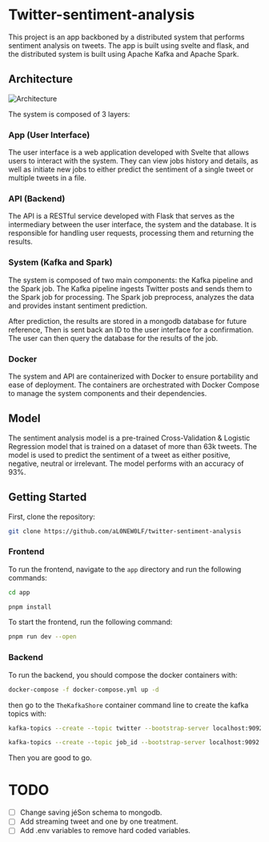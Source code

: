 # Twitter-sentiment-analysis

This project is an app backboned by a distributed system that performs sentiment analysis on tweets. The app is built using svelte and flask, and the distributed system is built using Apache Kafka and Apache Spark.

## Architecture

![Architecture](https://github.com/aL0NEW0LF/twitter-sentiment-analysis/blob/main/app.png?raw=true)

The system is composed of 3 layers:

### App (User Interface)

The user interface is a web application developed with Svelte that allows users to interact with the system. They can view jobs history and details, as well as initiate new jobs to either predict the sentiment of a single tweet or multiple tweets in a file.

### API (Backend)

The API is a RESTful service developed with Flask that serves as the intermediary between the user interface, the system and the database. It is responsible for handling user requests, processing them and returning the results.

### System (Kafka and Spark)

The system is composed of two main components: the Kafka pipeline and the Spark job. The Kafka pipeline ingests Twitter posts and sends them to the Spark job for processing. The Spark job preprocess, analyzes the data and provides instant sentiment prediction.

After prediction, the results are stored in a mongodb database for future reference, Then is sent back an ID to the user interface for a confirmation. The user can then query the database for the results of the job.

### Docker

The system and API are containerized with Docker to ensure portability and ease of deployment. The containers are orchestrated with Docker Compose to manage the system components and their dependencies.

## Model

The sentiment analysis model is a pre-trained Cross-Validation & Logistic Regression model that is trained on a dataset of more than 63k tweets. The model is used to predict the sentiment of a tweet as either positive, negative, neutral or irrelevant. The model performs with an accuracy of 93%.

## Getting Started

First, clone the repository:

```bash
git clone https://github.com/aL0NEW0LF/twitter-sentiment-analysis
```

### Frontend

To run the frontend, navigate to the `app` directory and run the following commands:

```bash
cd app
```

```bash
pnpm install
```

To start the frontend, run the following command:

```bash
pnpm run dev --open
```

### Backend

To run the backend, you should compose the docker containers with:
```bash
docker-compose -f docker-compose.yml up -d
```

then go to the `TheKafkaShore` container command line to create the kafka topics with:

```bash
kafka-topics --create --topic twitter --bootstrap-server localhost:9092
```

```bash
kafka-topics --create --topic job_id --bootstrap-server localhost:9092
```
Then you are good to go.

# TODO

- [ ] Change saving jéSon schema to mongodb.
- [ ] Add streaming tweet and one by one treatment.
- [ ] Add .env variables to remove hard coded variables.
